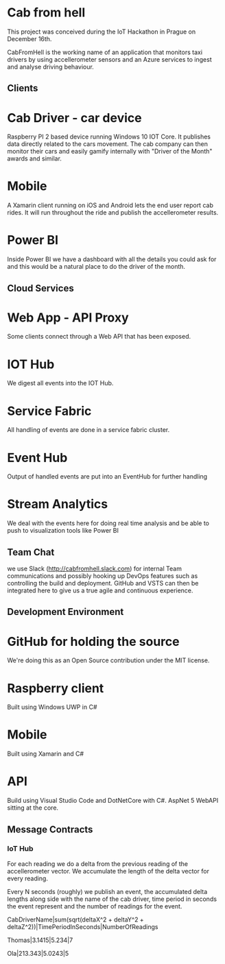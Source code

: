 # Cab from hell

This project was conceived during the IoT Hackathon in Prague on December 16th.

CabFromHell is the working name of an application that monitors taxi drivers by using accellerometer sensors and an Azure services to ingest and analyse driving behaviour. 

## Clients

# Cab Driver - car device

Raspberry PI 2 based device running Windows 10 IOT Core. It publishes data directly related to the cars movement. The cab company can then monitor their cars and easily gamify internally with "Driver of the Month" awards and similar.

# Mobile

A Xamarin client running on iOS and Android lets the end user report cab rides. It will run throughout the ride and publish the accellerometer results.

# Power BI

Inside Power BI we have a dashboard with all the details you could ask for and this would be a natural place to do the driver of the month.


## Cloud Services

# Web App - API Proxy

Some clients connect through a Web API that has been exposed. 

# IOT Hub

We digest all events into the IOT Hub.

# Service Fabric

All handling of events are done in a service fabric cluster.

# Event Hub

Output of handled events are put into an EventHub for further handling

# Stream Analytics

We deal with the events here for doing real time analysis and be able to push to visualization tools like Power BI

## Team Chat

we use Slack (http://cabfromhell.slack.com) for internal Team communications and possibly hooking up DevOps features such as controlling the build and deployment. GitHub and VSTS can then be integrated here to give us a true agile and continuous experience.

## Development Environment

# GitHub for holding the source

We're doing this as an Open Source contribution under the MIT license.

# Raspberry client

Built using Windows UWP in C#

# Mobile

Built using Xamarin and C#

# API

Build using Visual Studio Code and DotNetCore with C#. AspNet 5 WebAPI sitting at the core.


## Message Contracts

### IoT Hub

For each reading we do a delta from the previous reading of the accellerometer vector.
We accumulate the length of the delta vector for every reading. 

Every N seconds (roughly) we publish an event, the accumulated delta lengths along side with
the name of the cab driver, time period in seconds the event represent and the number of
readings for the event.

CabDriverName|sum(sqrt(deltaX^2 + deltaY^2 + deltaZ^2))|TimePeriodInSeconds|NumberOfReadings

Thomas|3.1415|5.234|7

Ola|213.343|5.0243|5






